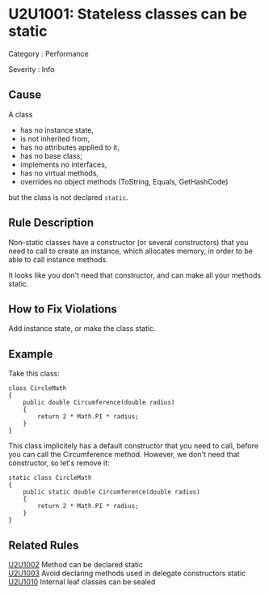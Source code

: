# U2U1001: Stateless classes can be static

Category : Performance

Severity : Info

## Cause

A class 

- has no instance state, 
- is not inherited from, 
- has no attributes applied to it, 
- has no base class;
- implements no interfaces,
- has no virtual methods,
- overrides no object methods (ToString, Equals, GetHashCode)

but the class is not declared `static`.

## Rule Description

Non-static classes have a constructor (or several constructors) that you need to call to create an instance, which allocates memory, 
in order to be able to call instance methods.

It looks like you don't need that constructor, and can make all your methods static.

## How to Fix Violations

Add instance state, or make the class static.

## Example

Take this class:

    class CircleMath
	{
        public double Circumference(double radius)
        {
            return 2 * Math.PI * radius;
        }
	}

This class implicitely has a default constructor that you need to call, before you can call the Circumference method.
However, we don't need that constructor, so let's remove it:

    static class CircleMath
	{
        public static double Circumference(double radius)
        {
            return 2 * Math.PI * radius;
        }
	}

## Related Rules

[U2U1002](U2U1002.md) Method can be declared static  
[U2U1003](U2U1003.md) Avoid declaring methods used in delegate constructors static  
[U2U1010](U2U1010.md) Internal leaf classes can be sealed  
